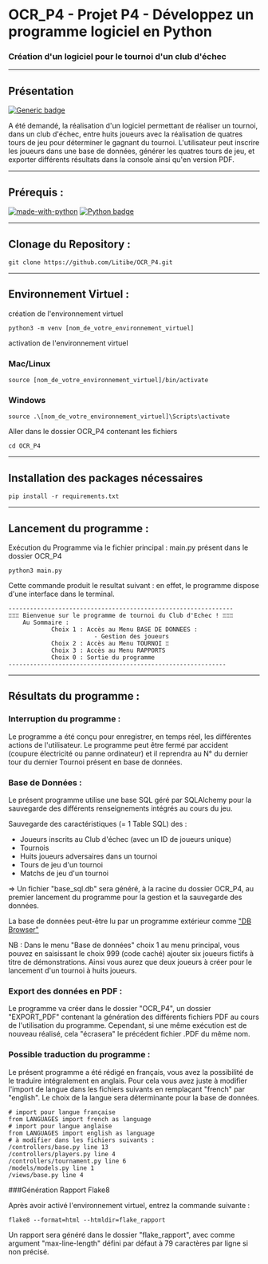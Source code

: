 # OCR_P4 - Projet P4 - Développez un programme logiciel en Python
### Création d'un logiciel pour le tournoi d'un club d'échec
***
## Présentation
[![Generic badge](https://img.shields.io/badge/Statut-Stable-<COLOR>.svg)](
https://shields.io/)

A été demandé, la réalisation d'un logiciel permettant de réaliser un tournoi,
dans un club d'échec, entre huits joueurs avec la réalisation de quatres tours
de jeu pour déterminer le gagnant du tournoi.
L'utilisateur peut inscrire les joueurs dans une base de données, générer les
quatres tours de jeu, et exporter différents résultats dans la console ainsi
qu'en version PDF.
***
## Prérequis : 
[![made-with-python](
https://img.shields.io/badge/Made%20with-Python-1f425f.svg)](
https://www.python.org/)
[![Python badge](https://img.shields.io/badge/Python->=3.9-blue.svg)](
https://www.python.org/)
***
## Clonage du Repository :
````shell
git clone https://github.com/Litibe/OCR_P4.git
````
***
## Environnement Virtuel :
création de l'environnement virtuel
```shell
python3 -m venv [nom_de_votre_environnement_virtuel] 
```
activation de l'environnement virtuel
### Mac/Linux
````shell
source [nom_de_votre_environnement_virtuel]/bin/activate
````
### Windows
````shell
source .\[nom_de_votre_environnement_virtuel]\Scripts\activate
````

Aller dans le dossier OCR_P4 contenant les fichiers
```shell
cd OCR_P4 
```
***
## Installation des packages nécessaires
````shell
pip install -r requirements.txt 
````
***
## Lancement du programme : 
Exécution du Programme via le fichier principal : main.py présent dans le 
dossier OCR_P4
````shell
python3 main.py 
````
Cette commande produit le resultat suivant : 
en effet, le programme dispose d'une interface dans le terminal. 

```shell
---------------------------------------------------------------
♖♖♖ Bienvenue sur le programme de tournoi du Club d'Echec ! ♖♖♖ 
    Au Sommaire : 
            Choix 1 : Accès au Menu BASE DE DONNEES :
                        - Gestion des joueurs
            Choix 2 : Accès au Menu TOURNOI ♖
            Choix 3 : Accès au Menu RAPPORTS
            Choix 0 : Sortie du programme
-------------------------------------------------------------
```
***
## Résultats du programme : 
### Interruption du programme : 
Le programme a été conçu pour enregistrer, en temps réel, les différentes 
actions de l'utilisateur. Le programme peut être fermé par accident
(coupure électricité ou panne ordinateur) et il reprendra au N° du dernier tour
du dernier Tournoi présent en base de données.

### Base de Données : 
Le présent programme utilise une base SQL géré par SQLAlchemy pour la 
sauvegarde des différents renseignements intégrés au cours du jeu.

Sauvegarde des caractéristiques (= 1 Table SQL) des :
- Joueurs inscrits au Club d'échec (avec un ID de joueurs unique)
- Tournois
- Huits joueurs adversaires dans un tournoi 
- Tours de jeu d'un tournoi
- Matchs de jeu d'un tournoi

=> Un fichier "base_sql.db" sera généré, à la racine du dossier OCR_P4, 
au premier lancement du programme pour la gestion et la sauvegarde des données.

La base de données peut-être lu par un programme extérieur comme 
["DB Browser"](https://sqlitebrowser.org)

NB : Dans le menu "Base de données" choix 1 au menu principal, vous pouvez
en saisissant le choix 999 (code caché) ajouter six joueurs
fictifs à titre de démonstrations. Ainsi vous aurez que deux joueurs à créer 
pour le lancement d'un tournoi à huits joueurs.

### Export des données en PDF :
Le programme va créer dans le dossier "OCR_P4", 
un dossier "EXPORT_PDF" contenant la génération des différents fichiers PDF 
au cours de l'utilisation du programme. Cependant, si une même exécution est
de nouveau réalisé, cela "écrasera" le précédent fichier .PDF du même nom.


### Possible traduction du programme : 
Le présent programme a été rédigé en français, vous avez la possibilité de le
traduire intégralement en anglais.
Pour cela vous avez juste à modifier l'import de langue dans les fichiers
suivants en remplaçant "french" par "english".
Le choix de la langue sera déterminante pour la base de données.

```shell
# import pour langue française
from LANGUAGES import french as language
# import pour langue anglaise
from LANGUAGES import english as language
# à modifier dans les fichiers suivants :
/controllers/base.py line 13
/controllers/players.py line 4
/controllers/tournament.py line 6
/models/models.py line 1
/views/base.py line 4
```

 ###Génération Rapport Flake8

Après avoir activé l'environnement virtuel, entrez la commande suivante :
```shell
flake8 --format=html --htmldir=flake_rapport
```
Un rapport sera généré dans le dossier "flake_rapport", avec comme argument 
"max-line-length" défini par défaut à 79 caractères par ligne si non précisé.
